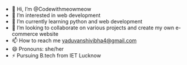 - 👋 Hi, I’m @Codewithmeowmeow
- 👀 I’m interested in web development
- 🌱 I’m currently learning python and web development
- 💞️ I’m looking to collaborate on various projects and create my own e-commerce website
- 📫 How to reach me yaduvanshivibha4@gmail.com
- 😄 Pronouns: she/her
- ⚡ Pursuing B.tech from IET Lucknow


